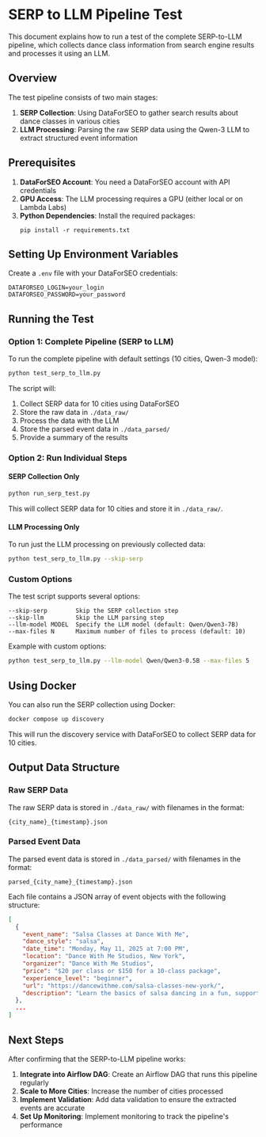 # SERP to LLM Pipeline Test

This document explains how to run a test of the complete SERP-to-LLM pipeline, which collects dance class information from search engine results and processes it using an LLM.

## Overview

The test pipeline consists of two main stages:
1. **SERP Collection**: Using DataForSEO to gather search results about dance classes in various cities
2. **LLM Processing**: Parsing the raw SERP data using the Qwen-3 LLM to extract structured event information

## Prerequisites

1. **DataForSEO Account**: You need a DataForSEO account with API credentials
2. **GPU Access**: The LLM processing requires a GPU (either local or on Lambda Labs)
3. **Python Dependencies**: Install the required packages:
   ```
   pip install -r requirements.txt
   ```

## Setting Up Environment Variables

Create a `.env` file with your DataForSEO credentials:

```
DATAFORSEO_LOGIN=your_login
DATAFORSEO_PASSWORD=your_password
```

## Running the Test

### Option 1: Complete Pipeline (SERP to LLM)

To run the complete pipeline with default settings (10 cities, Qwen-3 model):

```bash
python test_serp_to_llm.py
```

The script will:
1. Collect SERP data for 10 cities using DataForSEO
2. Store the raw data in `./data_raw/`
3. Process the data with the LLM
4. Store the parsed event data in `./data_parsed/`
5. Provide a summary of the results

### Option 2: Run Individual Steps

#### SERP Collection Only

```bash
python run_serp_test.py
```

This will collect SERP data for 10 cities and store it in `./data_raw/`.

#### LLM Processing Only

To run just the LLM processing on previously collected data:

```bash
python test_serp_to_llm.py --skip-serp
```

### Custom Options

The test script supports several options:

```
--skip-serp        Skip the SERP collection step
--skip-llm         Skip the LLM parsing step
--llm-model MODEL  Specify the LLM model (default: Qwen/Qwen3-7B)
--max-files N      Maximum number of files to process (default: 10)
```

Example with custom options:
```bash
python test_serp_to_llm.py --llm-model Qwen/Qwen3-0.5B --max-files 5
```

## Using Docker

You can also run the SERP collection using Docker:

```bash
docker compose up discovery
```

This will run the discovery service with DataForSEO to collect SERP data for 10 cities.

## Output Data Structure

### Raw SERP Data

The raw SERP data is stored in `./data_raw/` with filenames in the format:
```
{city_name}_{timestamp}.json
```

### Parsed Event Data

The parsed event data is stored in `./data_parsed/` with filenames in the format:
```
parsed_{city_name}_{timestamp}.json
```

Each file contains a JSON array of event objects with the following structure:

```json
[
  {
    "event_name": "Salsa Classes at Dance With Me",
    "dance_style": "salsa",
    "date_time": "Monday, May 11, 2025 at 7:00 PM",
    "location": "Dance With Me Studios, New York",
    "organizer": "Dance With Me Studios",
    "price": "$20 per class or $150 for a 10-class package",
    "experience_level": "beginner",
    "url": "https://dancewithme.com/salsa-classes-new-york/",
    "description": "Learn the basics of salsa dancing in a fun, supportive environment."
  },
  ...
]
```

## Next Steps

After confirming that the SERP-to-LLM pipeline works:

1. **Integrate into Airflow DAG**: Create an Airflow DAG that runs this pipeline regularly
2. **Scale to More Cities**: Increase the number of cities processed
3. **Implement Validation**: Add data validation to ensure the extracted events are accurate
4. **Set Up Monitoring**: Implement monitoring to track the pipeline's performance 